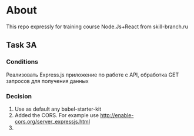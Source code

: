 # About
This repo expressly for training course Node.Js+React from skill-branch.ru

## Task 3A

### Conditions
Реализовать Express.js приложение по работе с API, обработка GET запросов для получения данных

### Decision
1. Use as default any babel-starter-kit
2. Added the CORS. For example use http://enable-cors.org/server_expressjs.html
3. 
